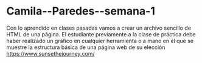 # Camila--Paredes--semana-1
Con lo aprendido en clases pasadas vamos a crear un archivo sencillo de HTML de una página.
El estudiante previamente a la clase de práctica debe haber realizado un gráfico en cualquier herramienta o a mano en el que se muestre la estructura básica de una página web de su elección
https://www.sunsethejourney.com/